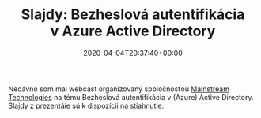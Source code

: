 ﻿---
ref: 9694
title: 'Slajdy: Bezheslová autentifikácia v&nbsp;Azure Active Directory'
date: '2020-04-04T20:37:40+00:00'
layout: post
permalink: /sk/slajdy-bezheslova-autentifikacia-azure-active-directory/
lang: sk
tags:
    - 'Active Directory'
    - FIDO2
    - 'Microsoft Azure'
    - Security
---

Nedávno som mal webcast organizovaný spoločnosťou [Mainstream Technologies](https://en.mainstream.cz/) na&nbsp;tému Bezheslová autentifikácia v&nbsp;(Azure) Active Directory. Slajdy z&nbsp;prezentáie sú k&nbsp;dispozícii [<i class="fas fa-file-pdf"></i> na&nbsp;stiahnutie](../../assets/documents/Mainstream_Passwordless.pdf).
